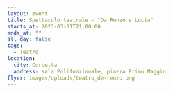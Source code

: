 ```yaml
---
layout: event
title: Spettacolo teatrale - "Da Renzo e Lucia"
starts_at: 2023-03-31T21:00:00
ends_at: ""
all_day: false
tags:
  - Teatro
location:
  city: Corbetta
  address: sala Polifunzionale, piazza Primo Maggio
flyer: images/uploads/teatro_de-renzo.png
---
```

